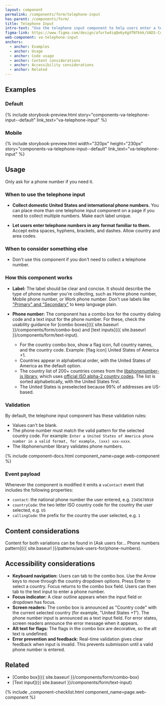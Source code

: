 ```yaml
---
layout: component
permalink: /components/form/telephone-input
has-parent: /components/form/
title: Telephone Input
intro-text: "Use the telephone input component to help users enter a telephone number."
figma-link: https://www.figma.com/design/afurtw4iqQe6y4gXfNfkkk/VADS-Component-Library?node-id=31366-83
web-component: va-telephone-input
anchors:
  - anchor: Examples
  - anchor: Usage
  - anchor: Code usage
  - anchor: Content considerations
  - anchor: Accessibility considerations
  - anchor: Related
---
```


## Examples
### Default
{% include storybook-preview.html story="components-va-telephone-input--default" link_text="va-telephone-input" %}

### Mobile
{% include storybook-preview.html  width="320px" height="230px" story="components-va-telephone-input--default" link_text="va-telephone-input" %}

## Usage

Only ask for a phone number if you need it.

### When to use the telephone input
* **Collect domestic United States and international phone numbers.** You can place more than one telephone input component on a page if you need to collect multiple numbers. Make each label unique.

* **Let users enter telephone numbers in any format familiar to them.** Accept extra spaces, hyphens, brackets, and dashes. Allow country and area codes.


### When to consider something else
* Don't use this component if you don't need to collect a telephone number.

### How this component works

* **Label:** The label should be clear and concise. It should describe the type of phone number you're collecting, such as Home phone number, Mobile phone number, or Work phone number. Don't use labels like ["Primary" and "Secondary"](https://design.va.gov/patterns/ask-users-for/phone-numbers#content-considerations) to keep language plain.

* **Phone number:** The component has a combo box for the country dialing code and a text input for the phone number. For these, check the usability guidance for [combo boxes]({{ site.baseurl }}/components/form/combo-box) and [text inputs]({{ site.baseurl }}/components/form/text-input).
  * For the country combo box, show a flag icon, full country names, and the country code. Example: [flag icon] United States of America +1.
  * Countries appear in alphabetical order, with the United States of America as the default option.
  * The country list of 200+ countries comes from the [libphonenumber-js library](https://www.npmjs.com/package/libphonenumber-js?activeTab=readme), which uses [official ISO alpha-2 country codes](https://en.wikipedia.org/wiki/ISO_3166-1_alpha-2#Officially_assigned_code_elements). The list is sorted alphabetically, with the United States first.
  * The United States is preselected because 99% of addresses are US-based.

### Validation
By default, the telephone input component has these validation rules:
- Values can't be blank.
- The phone number must match the valid pattern for the selected country code. For example: `Enter a United States of America phone number in a valid format, for example, (xxx) xxx-xxxx`.
- The libphonenumber library validates phone numbers.

{% include component-docs.html component_name=page.web-component %}

### Event payload
Whenever the component is modified it emits a `vaContact` event that includes the following properties:
* `contact`: the national phone number the user entered, e.g. `2345678910`
* `countryCode`: the two letter ISO country code for the country the user selected, e.g. `US`
* `callingCode`: the prefix for the country the user selected, e.g. `1`


## Content considerations
Content for both variations can be found in [Ask users for... Phone numbers pattern]({{ site.baseurl }}/patterns/ask-users-for/phone-numbers).

## Accessibility considerations

* **Keyboard navigation:** Users can tab to the combo box. Use the Arrow keys to move through the country dropdown options. Press Enter to select a country. Focus returns to the combo box field. Users can then tab to the text input to enter a phone number.
* **Focus indicator:** A clear outline appears when the input field or dropdown has focus.
* **Screen readers:** The combo box is announced as "Country code" with the current selected country (for example, "United States +1"). The phone number input is announced as a text input field. For error states, screen readers announce the error message when it appears.
* **Alt text for flags:** The flags in the combo box are decorative, so the alt text is undefined.
* **Error prevention and feedback:** Real-time validation gives clear feedback when input is invalid. This prevents submission until a valid phone number is entered.


## Related
* [Combo box]({{ site.baseurl }}/components/form/combo-box)
* [Text input]({{ site.baseurl }}/components/form/text-input)

{% include _component-checklist.html component_name=page.web-component %}
